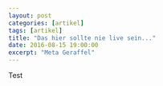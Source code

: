 ```yaml
---
layout: post
categories: [artikel]
tags: [artikel]
title: "Das hier sollte nie live sein..."
date: 2016-08-15 19:00:00
excerpt: "Meta Geraffel"
---
```


Test
